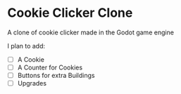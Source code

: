 # Cookie Clicker Clone
A clone of cookie clicker made in the Godot game engine

I plan to add:
- [ ] A Cookie
- [ ] A Counter for Cookies
- [ ] Buttons for extra Buildings
- [ ] Upgrades
